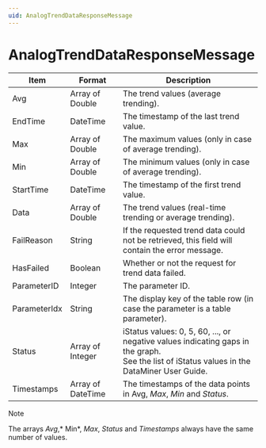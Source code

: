 ```yaml
---
uid: AnalogTrendDataResponseMessage
---
```


# AnalogTrendDataResponseMessage

| Item         | Format            | Description                                                                                                                                           |
|--------------|-------------------|-------------------------------------------------------------------------------------------------------------------------------------------------------|
| Avg          | Array of Double   | The trend values (average trending).                                                                                                                  |
| EndTime      | DateTime          | The timestamp of the last trend value.                                                                                                                |
| Max          | Array of Double   | The maximum values (only in case of average trending).                                                                                                |
| Min          | Array of Double   | The minimum values (only in case of average trending).                                                                                                |
| StartTime    | DateTime          | The timestamp of the first trend value.                                                                                                               |
| Data         | Array of Double   | The trend values (real-time trending or average trending).                                                                                            |
| FailReason   | String            | If the requested trend data could not be retrieved, this field will contain the error message.                                                        |
| HasFailed    | Boolean           | Whether or not the request for trend data failed.                                                                                                     |
| ParameterID  | Integer           | The parameter ID.                                                                                                                                     |
| ParameterIdx | String            | The display key of the table row (in case the parameter is a table parameter).                                                                        |
| Status       | Array of Integer  | iStatus values: 0, 5, 60, ..., or negative values indicating gaps in the graph.<br> See the list of iStatus values in the DataMiner User Guide.       |
| Timestamps   | Array of DateTime | The timestamps of the data points in Avg, *Max*, *Min* and *Status*. |

> [!NOTE]
> The arrays *Avg*,* Min*, *Max*, *Status* and *Timestamps* always have the same number of values.
